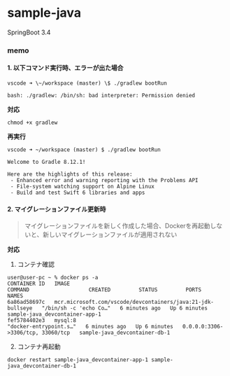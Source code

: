 # sample-java
SpringBoot 3.4


### memo

#### 1. 以下コマンド実行時、エラーが出た場合
```
vscode ➜ \~/workspace (master) \$ ./gradlew bootRun

bash: ./gradlew: /bin/sh: bad interpreter: Permission denied
```
**対応**
```
chmod +x gradlew
```
**再実行**
```
vscode ➜ ~/workspace (master) $ ./gradlew bootRun

Welcome to Gradle 8.12.1!

Here are the highlights of this release:
 - Enhanced error and warning reporting with the Problems API
 - File-system watching support on Alpine Linux
 - Build and test Swift 6 libraries and apps
```

#### 2. マイグレーションファイル更新時
> マイグレーションファイルを新しく作成した場合、Dockerを再起動しないと、新しいマイグレーションファイルが適用されない

**対応**
1. コンテナ確認
```
user@user-pc ~ % docker ps -a
CONTAINER ID   IMAGE                                                         COMMAND                   CREATED         STATUS         PORTS                               NAMES
6a86ad58697c   mcr.microsoft.com/vscode/devcontainers/java:21-jdk-bullseye   "/bin/sh -c 'echo Co…"   6 minutes ago   Up 6 minutes                                       sample-java_devcontainer-app-1
fef5784402e3   mysql:8                                                       "docker-entrypoint.s…"   6 minutes ago   Up 6 minutes   0.0.0.0:3306->3306/tcp, 33060/tcp   sample-java_devcontainer-db-1
```
2. コンテナ再起動
```
docker restart sample-java_devcontainer-app-1 sample-java_devcontainer-db-1
```